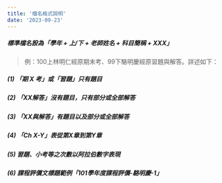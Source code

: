 ```yaml
---
title: '檔名格式說明'
date: '2023-09-23'
---
```

##### 標準檔名設為「學年 + 上/下 + 老師姓名 + 科目簡稱 + XXX」 
> 例：100上林明仁經原期末考、99下駱明慶經原習題與解答。詳述如下：

##### (1) 「期 X 考」或「習題」只有題目
##### (2) 「XX解答」沒有題目，只有部分或全部解答
##### (3) 「XX與解答」有題目以及部分或全部解答
##### (4) 「Ch X-Y」表從第X章到第Y章
##### (5)  習題、小考等之次數以阿拉伯數字表現
##### (6)  課程評價文標題範例「101學年度課程評價-駱明慶-1」